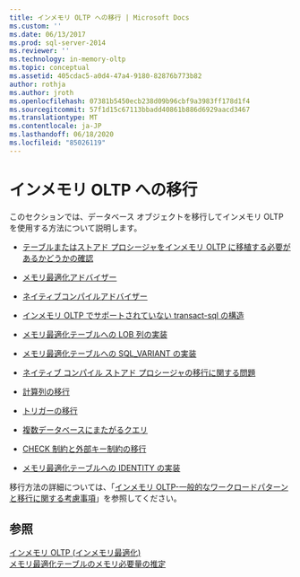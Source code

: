 ```yaml
---
title: インメモリ OLTP への移行 | Microsoft Docs
ms.custom: ''
ms.date: 06/13/2017
ms.prod: sql-server-2014
ms.reviewer: ''
ms.technology: in-memory-oltp
ms.topic: conceptual
ms.assetid: 405cdac5-a0d4-47a4-9180-82876b773b82
author: rothja
ms.author: jroth
ms.openlocfilehash: 07381b5450ecb238d09b96cbf9a3983ff178d1f4
ms.sourcegitcommit: 57f1d15c67113bbadd40861b886d6929aacd3467
ms.translationtype: MT
ms.contentlocale: ja-JP
ms.lasthandoff: 06/18/2020
ms.locfileid: "85026119"
---
```

# <a name="migrating-to-in-memory-oltp"></a>インメモリ OLTP への移行
  このセクションでは、データベース オブジェクトを移行してインメモリ OLTP を使用する方法について説明します。  
  
-   [テーブルまたはストアド プロシージャをインメモリ OLTP に移植する必要があるかどうかの確認](determining-if-a-table-or-stored-procedure-should-be-ported-to-in-memory-oltp.md)  
  
-   [メモリ最適化アドバイザー](memory-optimization-advisor.md)  
  
-   [ネイティブコンパイルアドバイザー](native-compilation-advisor.md)  
  
-   [インメモリ OLTP でサポートされていない transact-sql の構造](transact-sql-constructs-not-supported-by-in-memory-oltp.md)  
  
-   [メモリ最適化テーブルへの LOB 列の実装](../../database-engine/implementing-lob-columns-in-a-memory-optimized-table.md)  
  
-   [メモリ最適化テーブルへの SQL_VARIANT の実装](implementing-sql-variant-in-a-memory-optimized-table.md)  
  
-   [ネイティブ コンパイル ストアド プロシージャの移行に関する問題](migration-issues-for-natively-compiled-stored-procedures.md)  
  
-   [計算列の移行](migrating-computed-columns.md)  
  
-   [トリガーの移行](migrating-triggers.md)  
  
-   [複数データベースにまたがるクエリ](cross-database-queries.md)  
  
-   [CHECK 制約と外部キー制約の移行](../../database-engine/migrating-check-and-foreign-key-constraints.md)  
  
-   [メモリ最適化テーブルへの IDENTITY の実装](implementing-identity-in-a-memory-optimized-table.md)  
  
 移行方法の詳細については、「[インメモリ OLTP-一般的なワークロードパターンと移行に関する考慮事項](https://msdn.microsoft.com/library/dn673538.aspx)」を参照してください。  
  
## <a name="see-also"></a>参照  
 [インメモリ OLTP &#40;インメモリ最適化&#41;](in-memory-oltp-in-memory-optimization.md)   
 [メモリ最適化テーブルのメモリ必要量の推定](memory-optimized-tables.md)  
  
  
